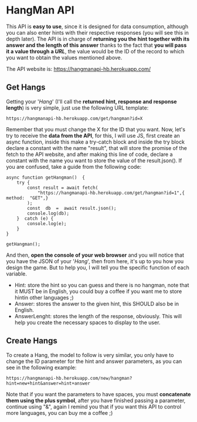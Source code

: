 ﻿# HangMan API

This API is **easy to use**, since it is designed for data consumption, although you can also enter hints with their respective responses (you will see this in depth later). The API is in charge of **returning you the hint together with its answer and the length of this answer** thanks to the fact that **you will pass it a value through a *URL***, the value would be the ID of the record to which you want to obtain the values mentioned above.

The API website is: https://hangmanapi-hb.herokuapp.com/

## Get Hangs

Getting your '*Hang*' (I'll call the **returned hint, response and response length**) is very simple, just use the following URL template:

    https://hangmanapi-hb.herokuapp.com/get/hangman?id=X
   
Remember that you must change the X for the ID that you want. Now, let's try to receive the **data from the API**, for this, I will use JS, first create an async function, inside this make a try-catch block and inside the try block declare a constant with the name "result", that will store the promise of the fetch to the API website, and after making this line of code, declare a constant with the name you want to store the value of the result.json(). If you are confused, take a guide from the following code:

    async function getHangman()  {
	    try {
			const result = await fetch(
				"https://hangmanapi-hb.herokuapp.com/get/hangman?id=1",{ method:  "GET",}
			);
			const  db  =  await result.json();
			console.log(db);
		}  catch (e) {
			console.log(e);
		}
	}
	
	getHangman();

And then, **open the console of your web browser** and you will notice that you have the JSON of your '*Hang*', then from here, it's up to you how you design the game. But to help you, I will tell you the specific function of each variable.

 - Hint: store the hint so you can guess and there is no hangman, note that it MUST be in English, you could buy a coffee if you want me to store hintin other languages ;)
 - Answer: stores the answer to the given hint, this SHOULD also be in English.
 - AnswerLenght: stores the length of the response, obviously. This will help you create the necessary spaces to display to the user.

## Create Hangs
To create a Hang, the model to follow is very similar, you only have to change the ID parameter for the hint and answer parameters, as you can see in the following example:

    https://hangmanapi-hb.herokuapp.com/new/hangman?hint=new+hint&answer=hint+answer
   
 Note that if you want the parameters to have spaces, you must **concatenate them using the plus symbol**, after you have finished passing a parameter, continue using "&", again I remind you that if you want this API to control more languages, you can buy me a coffee ;)

